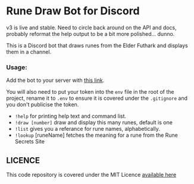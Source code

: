 # Rune Draw Bot for Discord #

v3 is live and stable. Need to circle back around on the API and docs, probably reformat the help output to be a bit more polished... dunno.

This is a Discord bot that draws runes from the Elder Futhark and displays them in a channel.

### Usage: ###

Add the bot to your server with [this link](https://discord.com/api/oauth2/authorize?client_id=714237973486633031&permissions=18432&scope=bot).

You will also need to put your token into the `env` file in the root of the project,
rename it to `.env` to ensure it is covered under the `.gitignore` and you don't
publicise the token.

- `!help` for printing help text and command list.
- `!draw [number]`  draw and display this many runes, default is one
- `!list` gives you a referance for rune names, alphabetically.
- `!lookup` [runeName] fetches the meaning for a rune from the Rune Secrets Site

## LICENCE ##

This code repository is covered under the MIT Licence [available here](./LICENCE)
